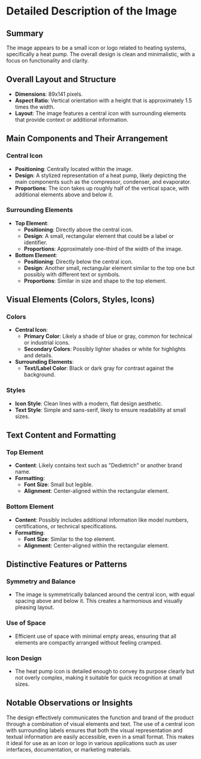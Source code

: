 # Detailed Description of the Image

## Summary
The image appears to be a small icon or logo related to heating systems, specifically a heat pump. The overall design is clean and minimalistic, with a focus on functionality and clarity.

## Overall Layout and Structure
- **Dimensions**: 89x141 pixels.
- **Aspect Ratio**: Vertical orientation with a height that is approximately 1.5 times the width.
- **Layout**: The image features a central icon with surrounding elements that provide context or additional information.

## Main Components and Their Arrangement

### Central Icon
- **Positioning**: Centrally located within the image.
- **Design**: A stylized representation of a heat pump, likely depicting the main components such as the compressor, condenser, and evaporator.
- **Proportions**: The icon takes up roughly half of the vertical space, with additional elements above and below it.

### Surrounding Elements
- **Top Element**:
  - **Positioning**: Directly above the central icon.
  - **Design**: A small, rectangular element that could be a label or identifier.
  - **Proportions**: Approximately one-third of the width of the image.
- **Bottom Element**:
  - **Positioning**: Directly below the central icon.
  - **Design**: Another small, rectangular element similar to the top one but possibly with different text or symbols.
  - **Proportions**: Similar in size and shape to the top element.

## Visual Elements (Colors, Styles, Icons)

### Colors
- **Central Icon**:
  - **Primary Color**: Likely a shade of blue or gray, common for technical or industrial icons.
  - **Secondary Colors**: Possibly lighter shades or white for highlights and details.
- **Surrounding Elements**:
  - **Text/Label Color**: Black or dark gray for contrast against the background.

### Styles
- **Icon Style**: Clean lines with a modern, flat design aesthetic.
- **Text Style**: Simple and sans-serif, likely to ensure readability at small sizes.

## Text Content and Formatting

### Top Element
- **Content**: Likely contains text such as "Dedietrich" or another brand name.
- **Formatting**:
  - **Font Size**: Small but legible.
  - **Alignment**: Center-aligned within the rectangular element.

### Bottom Element
- **Content**: Possibly includes additional information like model numbers, certifications, or technical specifications.
- **Formatting**:
  - **Font Size**: Similar to the top element.
  - **Alignment**: Center-aligned within the rectangular element.

## Distinctive Features or Patterns

### Symmetry and Balance
- The image is symmetrically balanced around the central icon, with equal spacing above and below it. This creates a harmonious and visually pleasing layout.

### Use of Space
- Efficient use of space with minimal empty areas, ensuring that all elements are compactly arranged without feeling cramped.

### Icon Design
- The heat pump icon is detailed enough to convey its purpose clearly but not overly complex, making it suitable for quick recognition at small sizes.

## Notable Observations or Insights

The design effectively communicates the function and brand of the product through a combination of visual elements and text. The use of a central icon with surrounding labels ensures that both the visual representation and textual information are easily accessible, even in a small format. This makes it ideal for use as an icon or logo in various applications such as user interfaces, documentation, or marketing materials.